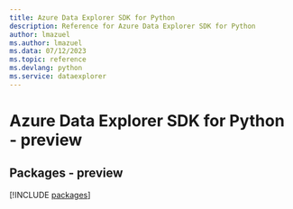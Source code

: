 ```yaml
---
title: Azure Data Explorer SDK for Python
description: Reference for Azure Data Explorer SDK for Python
author: lmazuel
ms.author: lmazuel
ms.data: 07/12/2023
ms.topic: reference
ms.devlang: python
ms.service: dataexplorer
---
```

# Azure Data Explorer SDK for Python - preview
## Packages - preview
[!INCLUDE [packages](data-explorer-index.md)]
